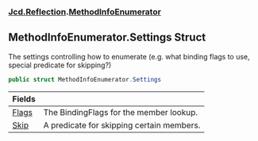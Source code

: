 ### [Jcd.Reflection](Jcd.Reflection.md 'Jcd.Reflection').[MethodInfoEnumerator](Jcd.Reflection.MethodInfoEnumerator.md 'Jcd.Reflection.MethodInfoEnumerator')

## MethodInfoEnumerator.Settings Struct

The settings controlling how to enumerate (e.g. what binding flags to use, special predicate for skipping?)

```csharp
public struct MethodInfoEnumerator.Settings
```

| Fields | |
| :--- | :--- |
| [Flags](Jcd.Reflection.MethodInfoEnumerator.Settings.Flags.md 'Jcd.Reflection.MethodInfoEnumerator.Settings.Flags') | The BindingFlags for the member lookup. |
| [Skip](Jcd.Reflection.MethodInfoEnumerator.Settings.Skip.md 'Jcd.Reflection.MethodInfoEnumerator.Settings.Skip') | A predicate for skipping certain members. |
